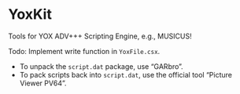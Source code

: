# YoxKit
Tools for YOX ADV+++ Scripting Engine, e.g., MUSICUS!

Todo: Implement write function in `YoxFile.csx`.

* To unpack the `script.dat` package, use “GARbro”.
* To pack scripts back into `script.dat`, use the official tool “Picture Viewer PV64”.
